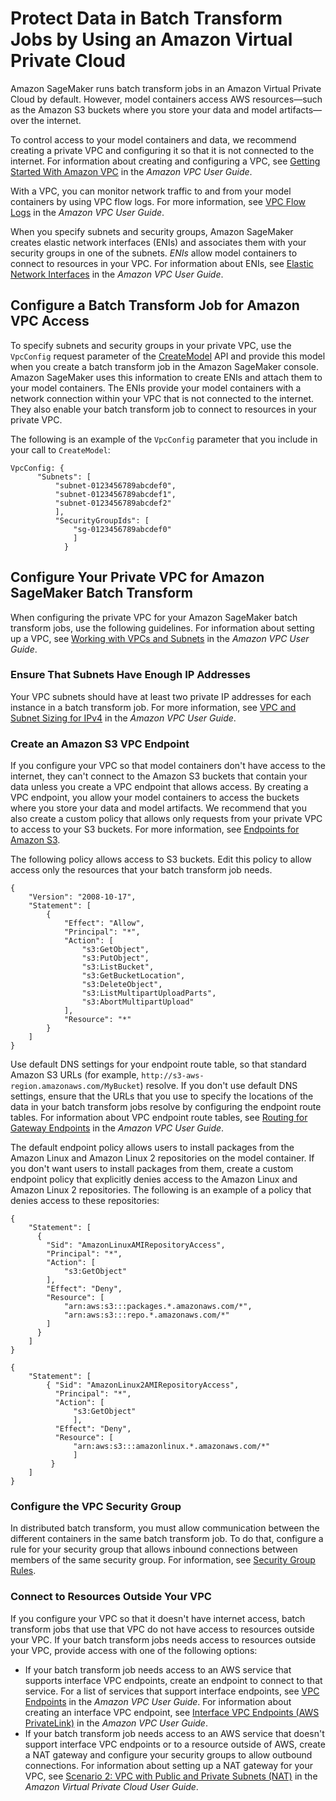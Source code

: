 # Protect Data in Batch Transform Jobs by Using an Amazon Virtual Private Cloud<a name="batch-vpc"></a>

Amazon SageMaker runs batch transform jobs in an Amazon Virtual Private Cloud by default\. However, model containers access AWS resources—such as the Amazon S3 buckets where you store your data and model artifacts—over the internet\.

To control access to your model containers and data, we recommend creating a private VPC and configuring it so that it is not connected to the internet\. For information about creating and configuring a VPC, see [Getting Started With Amazon VPC](https://docs.aws.amazon.com/AmazonVPC/latest/UserGuide/getting-started-ipv4.html) in the *Amazon VPC User Guide*\.

With a VPC, you can monitor network traffic to and from your model containers by using VPC flow logs\. For more information, see [VPC Flow Logs](https://docs.aws.amazon.com/AmazonVPC/latest/UserGuide/flow-logs.html) in the *Amazon VPC User Guide*\.

When you specify subnets and security groups, Amazon SageMaker creates elastic network interfaces \(ENIs\) and associates them with your security groups in one of the subnets\. *ENIs* allow model containers to connect to resources in your VPC\. For information about ENIs, see [Elastic Network Interfaces](https://docs.aws.amazon.com/AmazonVPC/latest/UserGuide/VPC_ElasticNetworkInterfaces.html) in the *Amazon VPC User Guide*\.

## Configure a Batch Transform Job for Amazon VPC Access<a name="batch-vpc-configure"></a>

To specify subnets and security groups in your private VPC, use the `VpcConfig` request parameter of the [CreateModel](API_CreateModel.md) API and provide this model when you create a batch transform job in the Amazon SageMaker console\. Amazon SageMaker uses this information to create ENIs and attach them to your model containers\. The ENIs provide your model containers with a network connection within your VPC that is not connected to the internet\. They also enable your batch transform job to connect to resources in your private VPC\.

The following is an example of the `VpcConfig` parameter that you include in your call to `CreateModel`:

```
VpcConfig: {
      "Subnets": [
          "subnet-0123456789abcdef0",
          "subnet-0123456789abcdef1",
          "subnet-0123456789abcdef2"
          ],
          "SecurityGroupIds": [
              "sg-0123456789abcdef0"
              ]
            }
```

## Configure Your Private VPC for Amazon SageMaker Batch Transform<a name="batch-vpc-vpc"></a>

When configuring the private VPC for your Amazon SageMaker batch transform jobs, use the following guidelines\. For information about setting up a VPC, see [Working with VPCs and Subnets](https://docs.aws.amazon.com/AmazonVPC/latest/UserGuide/working-with-vpcs.html) in the *Amazon VPC User Guide*\.

### Ensure That Subnets Have Enough IP Addresses<a name="batch-vpc-ip"></a>

Your VPC subnets should have at least two private IP addresses for each instance in a batch transform job\. For more information, see [VPC and Subnet Sizing for IPv4](https://docs.aws.amazon.com/AmazonVPC/latest/UserGuide/VPC_Subnets.html#vpc-sizing-ipv4) in the *Amazon VPC User Guide*\.

### Create an Amazon S3 VPC Endpoint<a name="batch-vpc-s3"></a>

If you configure your VPC so that model containers don't have access to the internet, they can't connect to the Amazon S3 buckets that contain your data unless you create a VPC endpoint that allows access\. By creating a VPC endpoint, you allow your model containers to access the buckets where you store your data and model artifacts\. We recommend that you also create a custom policy that allows only requests from your private VPC to access to your S3 buckets\. For more information, see [Endpoints for Amazon S3](https://docs.aws.amazon.com/AmazonVPC/latest/UserGuide/vpc-endpoints-s3.html)\.

The following policy allows access to S3 buckets\. Edit this policy to allow access only the resources that your batch transform job needs\.

```
{
    "Version": "2008-10-17",
    "Statement": [
        {
            "Effect": "Allow",
            "Principal": "*",
            "Action": [
                "s3:GetObject",
                "s3:PutObject",
                "s3:ListBucket",
                "s3:GetBucketLocation",
                "s3:DeleteObject",
                "s3:ListMultipartUploadParts",
                "s3:AbortMultipartUpload"
            ],
            "Resource": "*"
        }
    ]
}
```

Use default DNS settings for your endpoint route table, so that standard Amazon S3 URLs \(for example, `http://s3-aws-region.amazonaws.com/MyBucket`\) resolve\. If you don't use default DNS settings, ensure that the URLs that you use to specify the locations of the data in your batch transform jobs resolve by configuring the endpoint route tables\. For information about VPC endpoint route tables, see [Routing for Gateway Endpoints](https://docs.aws.amazon.com/AmazonVPC/latest/UserGuide/vpce-gateway.html#vpc-endpoints-routing) in the *Amazon VPC User Guide*\.

The default endpoint policy allows users to install packages from the Amazon Linux and Amazon Linux 2 repositories on the model container\. If you don't want users to install packages from them, create a custom endpoint policy that explicitly denies access to the Amazon Linux and Amazon Linux 2 repositories\. The following is an example of a policy that denies access to these repositories:

```
{ 
    "Statement": [ 
      { 
        "Sid": "AmazonLinuxAMIRepositoryAccess",
        "Principal": "*",
        "Action": [ 
            "s3:GetObject" 
        ],
        "Effect": "Deny",
        "Resource": [
            "arn:aws:s3:::packages.*.amazonaws.com/*",
            "arn:aws:s3:::repo.*.amazonaws.com/*"
        ] 
      } 
    ] 
} 

{ 
    "Statement": [ 
        { "Sid": "AmazonLinux2AMIRepositoryAccess",
          "Principal": "*",
          "Action": [ 
              "s3:GetObject" 
              ],
          "Effect": "Deny",
          "Resource": [
              "arn:aws:s3:::amazonlinux.*.amazonaws.com/*" 
              ] 
         } 
    ] 
}
```

### Configure the VPC Security Group<a name="batch-vpc-groups"></a>

In distributed batch transform, you must allow communication between the different containers in the same batch transform job\. To do that, configure a rule for your security group that allows inbound connections between members of the same security group\. For information, see [Security Group Rules](https://docs.aws.amazon.com/AmazonVPC/latest/UserGuide/VPC_SecurityGroups.html#SecurityGroupRules)\.

### Connect to Resources Outside Your VPC<a name="batch-vpc-nat"></a>

If you configure your VPC so that it doesn't have internet access, batch transform jobs that use that VPC do not have access to resources outside your VPC\. If your batch transform jobs needs access to resources outside your VPC, provide access with one of the following options:
+ If your batch transform job needs access to an AWS service that supports interface VPC endpoints, create an endpoint to connect to that service\. For a list of services that support interface endpoints, see [VPC Endpoints](https://docs.aws.amazon.com/AmazonVPC/latest/UserGuide/vpc-endpoints.html) in the *Amazon VPC User Guide*\. For information about creating an interface VPC endpoint, see [Interface VPC Endpoints \(AWS PrivateLink\)](https://docs.aws.amazon.com/AmazonVPC/latest/UserGuide/vpce-interface.html) in the *Amazon VPC User Guide*\.
+ If your batch transform job needs access to an AWS service that doesn't support interface VPC endpoints or to a resource outside of AWS, create a NAT gateway and configure your security groups to allow outbound connections\. For information about setting up a NAT gateway for your VPC, see [Scenario 2: VPC with Public and Private Subnets \(NAT\)](https://docs.aws.amazon.com/AmazonVPC/latest/UserGuide/VPC_Scenario2.html) in the *Amazon Virtual Private Cloud User Guide*\.